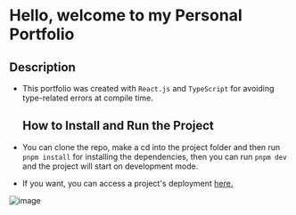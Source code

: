 # Hello, welcome to my Personal Portfolio

## Description
 
- This portfolio was created with `React.js` and `TypeScript` for avoiding type-related errors at compile time.

  ## How to Install and Run the Project

- You can clone the repo, make a cd into the project folder and then run `pnpm install` for installing the dependencies, then you can run `pnpm dev` and the project will start on development mode.

- If you want, you can access a project's deployment [here.](https://lucianoramello.vercel.app/)

![image](https://github.com/user-attachments/assets/3c9e8ce3-8ccd-4f92-88e9-620010d57d8d)

